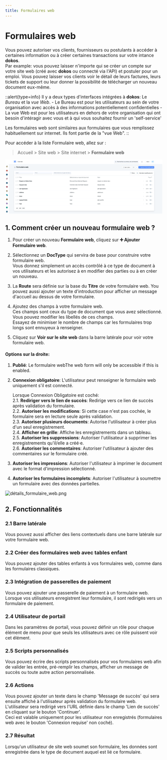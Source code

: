 ```yaml
---
title: Formulaires web
---
```


# Formulaires web

Vous pouvez autoriser vos clients, fournisseurs ou postulants à accéder à certaines information ou à créer certaines transactions sur votre intance __dokos__.  
Par example: vous pouvez laisser n'importe qui se créer un compte sur votre site web (créé avec __dokos__ ou connecté via l'API) et postuler pour un emploi. Vous pouvez laisser vos clients voir le détail de leurs factures, leurs tickets de support ou leur donner la possibilité de télécharger un nouveau document eux-même.

::alert{type=info}
Il y a deux types d'interfaces intégrées à __dokos__: Le *Bureau* et la *vue Web*.
     - Le Bureau est pour les utilisateurs au sein de votre organisation avec accès à des informations potentiellement confidentielles
     - La vue Web est pour les utilisateurs en dehors de votre organisation qui ont besoin d'intéragir avec vous et à qui vous souhaitez fournir un 'self-service'

Les formulaires web sont similaires aux formulaires que vous remplissez habituellement sur internet. Ils font partie de la "vue Web".
::

Pour accéder à la liste Formulaire web, allez sur :

> Accueil > Site web > Site internet > **Formulaire web**

![liste_formulaire_web.png](/content/site-web/web-form/liste_formulaire_web.png)

##  1. Comment créer un nouveau formulaire web ?

1. Pour créer un nouveau **Formulaire web**, cliquez sur **:heavy_plus_sign: Ajouter Formulaire web**.
2. Sélectionnez un **DocType** qui servira de base pour construire votre formulaire web.  
Vous donnez simplement un accès contrôlé à ce type de document à vos utilisateurs et les autorisez à en modifier des parties ou à en créer un nouveau.  
3. La **Route** sera définie sur la base du **Titre** de votre formulaire web. You pouvez aussi ajouter un texte d'introduction pour afficher un message d'accueil au dessus de votre formulaire.  

4. Ajoutez des champs à votre formulaire web.  
Ces champs sont ceux du type de document que vous avez sélectionné. Vous pouvez modifier les libellés de ces champs.  
Essayez de minimiser le nombre de champs car les formulaires trop longs sont ennuyeux à renseigner.  

5. Cliquez sur **Voir sur le site web** dans la barre latérale pour voir votre formulaire web.

#### Options sur la droite:

1. **Publié**: Le formulaire webThe web form will only be accessible if this is enabled.
2. **Connexion obligatoire**: L'utilisateur peut renseigner le formulaire web uniquement s'il est connecté.  

    Lorsque Connexion Obligatoire est coché:  
    2.1. **Rediriger vers le lien de succès**: Redirige vers ce lien de succès après validation du formulaire.  
    2.2. **Autoriser les modifications**: Si cette case n'est pas cochée, le formulaire sera en lecture seule après validation.  
    2.3. **Autoriser plusieurs documents**: Autorise l'utilisateur à créer plus d'un seul enregistrement.  
    2.4. **Afficher en grille**: Affiche les enregistrements dans un tableau.  
    2.5. **Autoriser les suppressions**: Autoriser l'utilisateur à supprimer les enregistrements qu'il/elle a créé·e.  
    2.6. **Autoriser les commentaires**: Autoriser l'utilisateur à ajouter des commentaires sur le formulaire créé.  

9. **Autoriser les impressions**: Autoriser l'utilisateur à imprimer le document avec le format d'impression sélectionné.
10. **Autoriser les formulaires incomplets**: Autoriser l'utilisateur à soumettre un formulaire avec des données partielles.

![détails_formulaire_web.png](/content/site-web/web-form/détails_formulaire_web.png)

## 2. Fonctionnalités
### 2.1 Barre latérale

Vous pouvez aussi afficher des liens contextuels dans une barre latérale sur votre formulaire web.

### 2.2 Créer des formulaires web avec tables enfant

Vous pouvez ajouter des tables enfants à vos formulaires web, comme dans les formulaires classiques.


### 2.3 Intégration de passerelles de paiement

Vous pouvez ajouter une passerelle de paiement à un formulaire web.  
Lorsque vos utilisateurs enregistrent leur formulaire, il sont redirigés vers un formulaire de paiement.

### 2.4 Utilisateur de portail

Dans les paramètres de portail, vous pouvez définir un rôle pour chaque élément de menu pour que seuls les utilisateurs avec ce rôle puissent voir cet élément.


### 2.5 Scripts personnalisés

Vous pouvez écrire des scripts personnalisés pour vos formulaires web afin de valider les entrée, pré-remplir les champs, afficher un message de succès ou toute autre action personnalisée.

### 2.6 Actions

Vous pouvez ajouter un texte dans le champ 'Message de succès' qui sera ensuite affiché à l'utilisateur après validation du formulaire web.  
L'utilisateur sera redirigé vers l'URL définie dans le champ 'Lien de succès' en cliquant sur le bouton 'Continuer'.  
Ceci est valable uniquement pour les utilisateur non enregistrés (formulaires web avec le bouton 'Connexion requise' non coché).  


### 2.7 Résultat

Lorsqu'un utilisateur de site web soumet son formulaire, les données sont enregistrée dans le type de document auquel est lié ce formulaire.  
